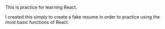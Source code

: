 This is practice for learning React.

I created this simply to create a fake resume in order to practice using the most basic functions of React.